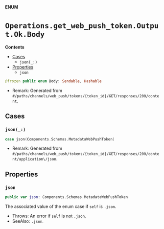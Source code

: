 **ENUM**

# `Operations.get_web_push_token.Output.Ok.Body`

**Contents**

- [Cases](#cases)
  - `json(_:)`
- [Properties](#properties)
  - `json`

```swift
@frozen public enum Body: Sendable, Hashable
```

- Remark: Generated from `#/paths/channels/web_push/tokens/{token_id}/GET/responses/200/content`.

## Cases
### `json(_:)`

```swift
case json(Components.Schemas.MetadataWebPushToken)
```

- Remark: Generated from `#/paths/channels/web_push/tokens/{token_id}/GET/responses/200/content/application\/json`.

## Properties
### `json`

```swift
public var json: Components.Schemas.MetadataWebPushToken
```

The associated value of the enum case if `self` is `.json`.

- Throws: An error if `self` is not `.json`.
- SeeAlso: `.json`.
